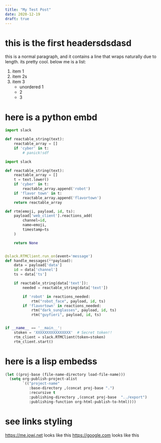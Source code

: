 ```yaml
---
title: "My Test Post"
date: 2020-12-19
draft: true
---
```

# this is the first headersdsdasd

this is a normal paragraph, and it contains a line that wraps naturally
due to length. its pretty cool. below me is a list:

1.  item 1
2.  item 2s
3.  item 3
    -   unordered 1
    -   2
    -   3


# here is a python embd
```python
import slack

def reactable_string(text):
    reactable_array = []
    if 'cyber' in t:
        # panick!sdf

```


```python
import slack

def reactable_string(text):
    reactable_array = []
    t = text.lower()
    if 'cyber' in t:
        reactable_array.append('robot')
    if 'flavor town' in t:
        reactable_array.append('flavortown')
    return reactable_array

def rtm(emoji, payload, id, ts):
    payload['web_client'].reactions_add(
        channel=id,
        name=emoji,
        timestamp=ts
    )

    return None


@slack.RTMClient.run_on(event='message')
def handle_messages(**payload):
    data = payload['data']
    id = data['channel']
    ts = data['ts']

    if reactable_string(data['text']):
        needed = reactable_string(data['text'])

        if 'robot' in reactions_needed:
            rtm("robot_face", payload, id, ts)
        if 'flavortown' in reactions_needed:
            rtm("dark_sunglasses", payload, id, ts)
            rtm("guyfieri", payload, id, ts)


if __name__ == '__main__':
    stoken = 'XXXXXXXXXXXXXXXX'  # Secret token!!
    rtm_client = slack.RTMClient(token=stoken)
    rtm_client.start()
```

# here is a lisp embedss

```lisp
(let ((proj-base (file-name-directory load-file-name)))
  (setq org-publish-project-alist
        `(("project-name"
           :base-directory ,(concat proj-base ".")
           :recursive t
           :publishing-directory ,(concat proj-base  "../export")
           :publishing-function org-html-publish-to-html))))
```

# see links styling

<https://me.jowj.net> looks like this <https://google.com> looks like
this
